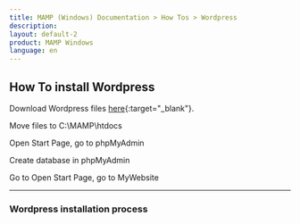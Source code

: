 ```yaml
---
title: MAMP (Windows) Documentation > How Tos > Wordpress
description: 
layout: default-2
product: MAMP Windows
language: en
---
```


## How To install Wordpress

Download Wordpress files [here](https://wordpress.org){:target="_blank"}. 

Move files to C:\MAMP\htdocs

Open Start Page, go to phpMyAdmin

Create database in phpMyAdmin

Go to Open Start Page, go to MyWebsite

----

### Wordpress installation process






